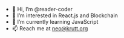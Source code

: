 - 👋 Hi, I’m @reader-coder
- 👀 I’m interested in React.js and Blockchain
- 🌱 I’m currently learning JavaScript
- 📫 Reach me at neo@krutt.org
<!---
reader-coder/reader-coder is a ✨ special ✨ repository because its `README.md` (this file) appears on your GitHub profile.
You can click the Preview link to take a look at your changes.
--->
